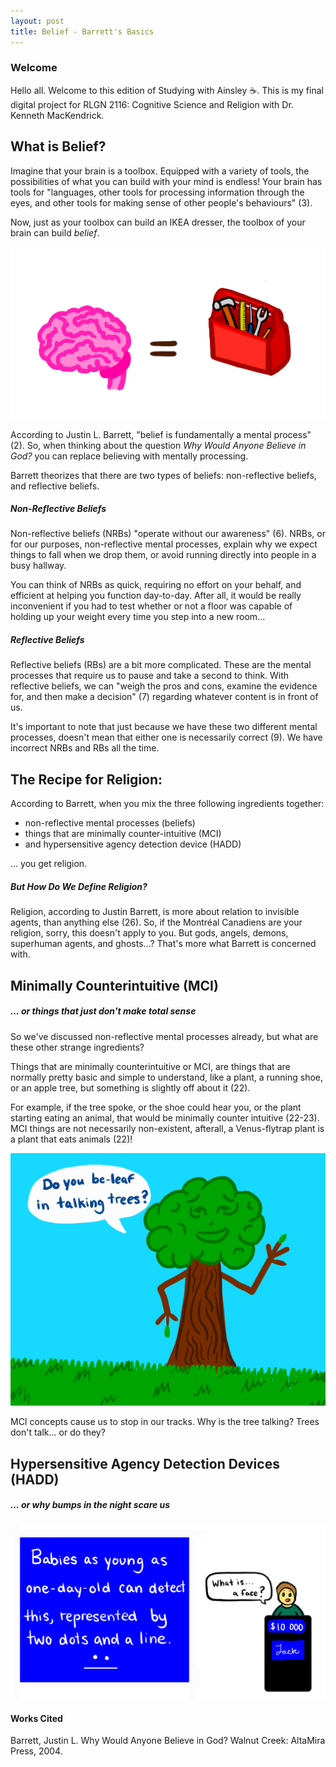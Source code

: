 ```yaml
---
layout: post
title: Belief - Barrett's Basics
--- 
```



### Welcome


Hello all. Welcome to this edition of Studying with Ainsley ☕️. This is my final digital project for RLGN 2116: Cognitive Science and Religion with Dr. Kenneth MacKendrick. 



## What is Belief? 

Imagine that your brain is a toolbox. Equipped with a variety of tools, the possibilities of what you can build with your mind is endless! Your brain has tools for "languages, other tools for processing information through the eyes, and other tools for making sense of other people's behaviours" (3). 

Now, just as your toolbox can build an IKEA dresser, the toolbox of your brain can build _belief_. 



![Brain as a toolbox](https://raw.githubusercontent.com/brennana04/Blog-Assignment/refs/heads/master/assets/IMG_2308.jpeg)


According to Justin L. Barrett, "belief is fundamentally a mental process" (2). So, when thinking about the question _Why Would Anyone Believe in God?_ you can replace believing with mentally processing. 

Barrett theorizes that there are two types of beliefs: non-reflective beliefs, and reflective beliefs. 

##### Non-Reflective Beliefs 

Non-reflective beliefs (NRBs) "operate without our awareness" (6). NRBs, or for our purposes, non-reflective mental processes, explain why we expect things to fall when we drop them, or avoid running directly into people in a busy hallway. 

You can think of NRBs as quick, requiring no effort on your behalf, and efficient at helping you function day-to-day. After all, it would be really inconvenient if you had to test whether or not a floor was capable of holding up your weight every time you step into a new room...


##### Reflective Beliefs 

Reflective beliefs (RBs) are a bit more complicated. These are the mental processes that require us to pause and take a second to think. With reflective beliefs, we can "weigh the pros and cons, examine the evidence for, and then make a decision" (7) regarding whatever content is in front of us. 

It's important to note that just because we have these two different mental processes, doesn't mean that either one is necessarily correct (9). We have incorrect NRBs and RBs all the time. 

## The Recipe for Religion:

According to Barrett, when you mix the three following ingredients together: 
- non-reflective mental processes (beliefs)
- things that are minimally counter-intuitive (MCI)
- and hypersensitive agency detection device (HADD)
  
... you get religion.



##### But How Do We Define Religion? 

Religion, according to Justin Barrett, is more about relation to invisible agents, than anything else (26). So, if the Montréal Canadiens are your religion, sorry, this doesn't apply to you. But gods, angels, demons, superhuman agents, and ghosts...? That's more what Barrett is concerned with. 



## Minimally Counterintuitive (MCI) 
##### ... or things that just don't make total sense 

So we've discussed non-reflective mental processes already, but what are these other strange ingredients? 

Things that are minimally counterintuitive or MCI, are things that are normally pretty basic and simple to understand, like a plant, a running shoe, or an apple tree, but something is slightly off about it (22). 

For example, if the tree spoke, or the shoe could hear you, or the plant starting eating an animal, that would be minimally counter intuitive (22-23). MCI things are not necessarily non-existent, afterall, a Venus-flytrap plant is a plant that eats animals (22)! 


![Talking Tree.](https://raw.githubusercontent.com/brennana04/Blog-Assignment/refs/heads/master/assets/IMG_2307.jpeg)

MCI concepts cause us to stop in our tracks. Why is the tree talking? Trees don't talk... or do they? 

## Hypersensitive Agency Detection Devices (HADD) 
##### ... or why bumps in the night scare us




![Jeopardy meme](https://raw.githubusercontent.com/brennana04/Blog-Assignment/refs/heads/master/assets/IMG_2311.jpeg)



#### Works Cited 

Barrett, Justin L. Why Would Anyone Believe in God? Walnut Creek: AltaMira Press, 2004. 


